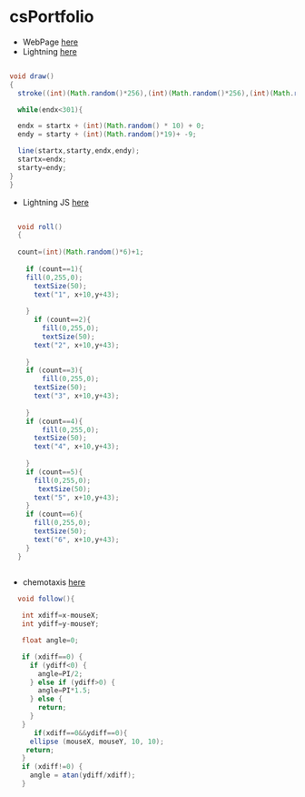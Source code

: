 # csPortfolio
* WebPage [here]()
* Lightning [here](https://github.com/WaiteL/Lightning/blob/master/lighting2.pde)

``` Java

void draw()
{
  stroke((int)(Math.random()*256),(int)(Math.random()*256),(int)(Math.random()*256));

  while(endx<301){

  endx = startx + (int)(Math.random() * 10) + 0;
  endy = starty + (int)(Math.random()*19)+ -9;

  line(startx,starty,endx,endy);
  startx=endx;
  starty=endy;
}
}

```
* Lightning JS [here](https://github.com/WaiteL/lightning-JS/blob/master/lightingJS.js)

``` Java Script

  void roll()
  {
   
  count=(int)(Math.random()*6)+1;
   
    if (count==1){
    fill(0,255,0);
      textSize(50);
      text("1", x+10,y+43);
      
    }
      if (count==2){
        fill(0,255,0);
        textSize(50);
      text("2", x+10,y+43);
        
    }
    if (count==3){
        fill(0,255,0);
      textSize(50);
      text("3", x+10,y+43);
      
    }
    if (count==4){
        fill(0,255,0);
      textSize(50);
      text("4", x+10,y+43);
      
    }
    if (count==5){
      fill(0,255,0);
       textSize(50);
      text("5", x+10,y+43);
    }
    if (count==6){
      fill(0,255,0);
      textSize(50);
      text("6", x+10,y+43);
    }
  }
 
 ```
  
  * chemotaxis [here](https://github.com/WaiteL/chemotaxis4/blob/gh-pages/Chemotaxis.pde)
 
 ``` Java
   void follow(){

    int xdiff=x-mouseX;
    int ydiff=y-mouseY;

    float angle=0;
 
    if (xdiff==0) {
      if (ydiff<0) {
        angle=PI/2;
      } else if (ydiff>0) {
        angle=PI*1.5;
      } else {
        return;
      }
    }
       if(xdiff==0&&ydiff==0){
      ellipse (mouseX, mouseY, 10, 10);
     return;
    }
    if (xdiff!=0) {
      angle = atan(ydiff/xdiff);
    }
   
   ```
